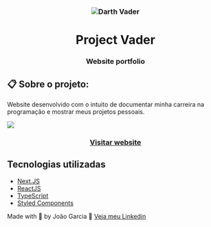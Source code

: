 <h3 align="center">
  <img src="https://cdn2.iconfinder.com/data/icons/space-82/64/darth-vader-256.png" alt="Darth Vader" />
</h3>

<h1 align="center">Project Vader</h1>

<h3 align="center">Website portfolio</h3>

## 📋 Sobre o projeto:

Website desenvolvido com o intuito de documentar minha carreira na programação e mostrar meus projetos pessoais.

<img src="https://i.imgur.com/0n563hz.png" />

<h3 align="center">
  <a align="center" href="https://joao-garcia.vercel.app">Visitar website</a>
</h3>

## Tecnologias utilizadas

- [Next.JS](https://nextjs.org/)
- [ReactJS](https://reactjs.org/)
- [TypeScript](https://www.typescriptlang.org/)
- [Styled Components](https://styled-components.com/)

Made with 💜 by João Garcia 👋 [Veja meu Linkedin](https://www.linkedin.com/in/joão-vitor-garcia-89bba81b1/)
